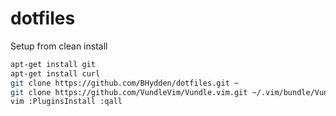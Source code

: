 # dotfiles

Setup from clean install 

```bash
apt-get install git
apt-get install curl
git clone https://github.com/BHydden/dotfiles.git ~
git clone https://github.com/VundleVim/Vundle.vim.git ~/.vim/bundle/Vundle.vim
vim :PluginsInstall :qall
```
